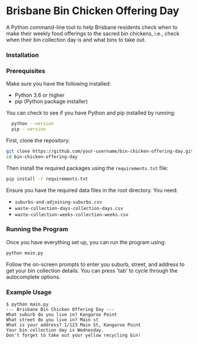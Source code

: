 # Brisbane Bin Chicken Offering Day

A Python command-line tool to help Brisbane residents check when to make their weekly food offerings to the sacred bin chickens, i.e., check when their bin collection day is and what bins to take out.

### Installation

### Prerequisites

Make sure you have the following installed:

- Python 3.6 or higher
- pip (Python package installer)

You can check to see if you have Python and pip installed by running:

```sh
  python --version
  pip --version
```

First, clone the repository:

```sh
git clone https://github.com/your-username/bin-chicken-offering-day.git
cd bin-chicken-offering-day
```

Then install the required packages using the `requirements.txt` file:

```sh
pip install -r requirements.txt
```

Ensure you have the required data files in the root directory. You need:
- `suburbs-and-adjoining-suburbs.csv`
- `waste-collection-days-collection-days.csv`
- `waste-collection-weeks-collection-weeks.csv`

### Running the Program
Once you have everything set up, you can run the program using:

```sh
python main.py
```

Follow the on-screen prompts to enter you suburb, street, and address to get your bin collection details. You can press 'tab' to cycle through the autocomplete options.

### Example Usage

```text
$ python main.py
--- Brisbane Bin Chicken Offering Day ---
What suburb do you live in? Kangaroo Point
What street do you live in? Main st
What is your address? 1/123 Main St, Kangaroo Point
Your bin collection day is Wednesday.
Don't forget to take out your yellow recycling bin!
```
